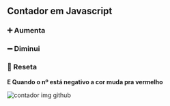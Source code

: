 ## Contador em Javascript


### :heavy_plus_sign: Aumenta 
### :heavy_minus_sign: Diminui 
### :arrows_counterclockwise: Reseta



**E Quando o nº está negativo a cor muda pra vermelho**




![contador img github](https://user-images.githubusercontent.com/112887006/227281622-551cd341-073b-4932-8bc8-91e6228bb1e7.png)
